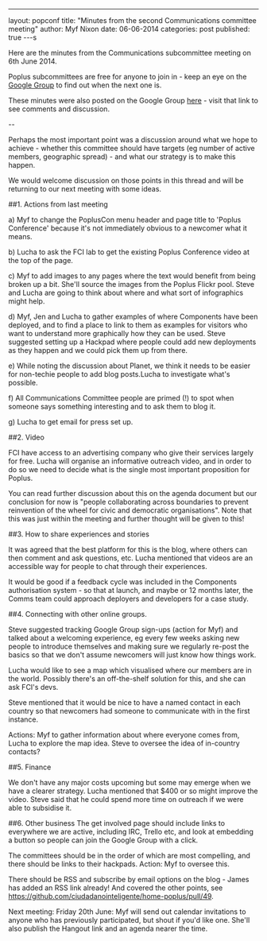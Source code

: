 ---
layout: popconf
title:  "Minutes from the second Communications committee meeting"
author: Myf Nixon
date: 06-06-2014
categories: post
published: true
---s

Here are the minutes from the Communications subcommittee meeting on 6th June 2014.

Poplus subcommittees are free for anyone to join in - keep an eye on the [Google Group](https://groups.google.com/forum/#!forum/poplus) to find out when the next one is.

These minutes were also posted on the Google Group [here](https://groups.google.com/forum/#!searchin/poplus/comms|sort:date/poplus/mbzzWcwjX_4/FkqLHXNKxYYJ) - visit that link to see comments and discussion.

--

Perhaps the most important point was a discussion around what we hope to achieve - whether this committee should have targets (eg number of active members, geographic spread) - and what our strategy is to make this happen.

We would welcome discussion on those points in this thread and will be returning to our next meeting with some ideas.

##1. Actions from last meeting

a) Myf to change the PoplusCon menu header and page title to 'Poplus Conference' because it's not immediately obvious to a newcomer what it means.

b) Lucha to ask the FCI lab to get the existing Poplus Conference video at the top of the page.

c) Myf to add images to any pages where the text would benefit from being broken up a bit. She'll source the images from the Poplus Flickr pool. Steve and Lucha are going to think about where and what sort of infographics might help.

d) Myf, Jen and Lucha to gather examples of where Components have been deployed, and to find a place to link to them as examples for visitors who want to understand more graphically how they can be used. Steve suggested setting up a Hackpad where people could add new deployments as they happen and we could pick them up from there.

e) While noting the discussion about Planet, we think it needs to be easier for non-techie people to add blog posts.Lucha to investigate what's possible.

f) All Communications Committee people are primed (!) to spot when someone says something interesting and to ask them to blog it.

g) Lucha to get email for press set up.

##2. Video

FCI have access to an advertising company who give their services largely for free. Lucha will organise an informative outreach video, and in order to do so we need to decide what is the single most important proposition for Poplus.

You can read further discussion about this on the agenda document but our conclusion for now is "people collaborating across boundaries to prevent reinvention of the wheel for civic and democratic organisations". Note that this was just within the meeting and further thought will be given to this!

##3. How to share experiences and stories

It was agreed that the best platform for this is the blog, where others can then comment and ask questions, etc. Lucha mentioned that videos are an accessible way for people to chat through their experiences.

It would be good if a feedback cycle was included in the Components authorisation system - so that at launch, and maybe  or 12 months later, the Comms team could approach deployers and developers for a case study.

##4. Connecting with other online groups.

Steve suggested tracking Google Group sign-ups (action for Myf) and talked about a welcoming experience, eg every few weeks asking new people to introduce themselves and making sure we regularly re-post the basics so that we don't assume newcomers will just know how things work.

Lucha would like to see a map which visualised where our members are in the world. Possibly there's an off-the-shelf solution for this, and she can ask FCI's devs.

Steve mentioned that it would be nice to have a named contact in each country so that newcomers had someone to communicate with in the first instance.

Actions: Myf to gather information about where everyone comes from, Lucha to explore the map idea. Steve to oversee the idea of in-country contacts?

##5. Finance

We don't have any major costs upcoming but some may emerge when we have a clearer strategy. Lucha mentioned that $400 or so might improve the video. Steve said that he could spend more time on outreach if we were able to subsidise it.

##6. Other business
The get involved page should include links to everywhere we are active, including IRC, Trello etc, and look at embedding a button so people can join the Google Group with a click.

The committees should be in the order of which are most compelling, and there should be links to their hackpads.
Action: Myf to oversee this.

There should be RSS and subscribe by email options on the blog - James has added an RSS link already! And covered the other points, see https://github.com/ciudadanointeligente/home-poplus/pull/49.

Next meeting: Friday 20th June: Myf will send out calendar invitations to anyone who has previously participated, but shout if you'd like one. She'll also publish the Hangout link and an agenda nearer the time.


